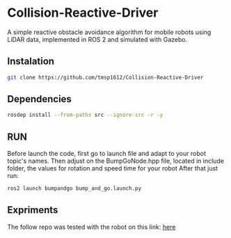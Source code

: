 # Collision-Reactive-Driver
A simple reactive obstacle avoidance algorithm for mobile robots using LiDAR data, implemented in ROS 2 and simulated with Gazebo.


## Instalation
```bash
git clone https://github.com/tmsp1612/Collision-Reactive-Driver
```


## Dependencies
```bash
rosdep install --from-paths src --ignore-src -r -y
```

## RUN

Before launch the code, first go to launch file and adapt to your robot topic's names.
Then adjust on the BumpGoNode.hpp file, located in include folder, the values for rotation and speed time for your robot
After that just run:
```bash
ros2 launch bumpandgo bump_and_go.launch.py 
```

## Expriments
The follow repo was tested with the robot on this link: [here](https://github.com/tmsp1612/BCR_BOT_LIDAR)




